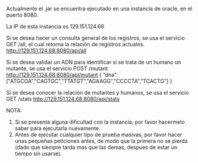 Actualmente el .jar se encuentra ejecutado en una instancia de oracle, en el puerto 8080.

La IP de esta instancia es 129.151.124.68

Si se desea hacer un consulta general de los registros, se usa el servicio GET /all, el cual retorna la relación de registros actuales.
http://129.151.124.68:8080/api/all

Si se desea validar un ADN para identificar si se trata de un humano un mutante, se usa el servicio POST /mutant.
http://129.151.124.68:8080/api/mutant
{
“dna”:["ATGCGA","CAGTGC","TTATGT","AGAAGG","CCCCTA","TCACTG"]
}

Si se desea conocer la relación de mutantes y humanos, se usa el servicio GET /stats
http://129.151.124.68:8080/api/stats

NOTA: 
1. Si se presenta alguna dificultad con la instancia, por favor hacermelo saber para ejecutarla nuevamente.
2. Antes de ejecutar cualquier tipo de prueba masivas, por favor hacer unas pequeñas peticiones antes, de modo que la primera no se pierda (dado que siempre tarda mas que las demas, despues de estar un tiempo sin usarse).
